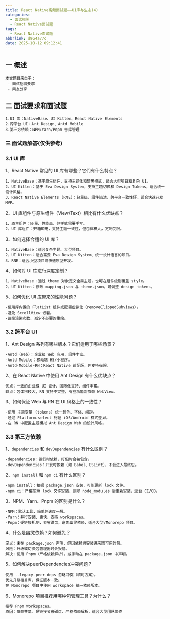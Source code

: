```yaml
---
title: React Native高频面试题——UI库与生态(4)
categories:
  - 面试相关
  - React Native面试题
tags:
  - React Native面试题
abbrlink: d964a77c
date: 2025-10-12 09:12:41
---
```

## 一 概述

```
本文题目来自于：
 - 面试招聘要求
 - 网友分享
```

<!--more-->

## 二  面试要求和面试题

```
1.UI 库：NativeBase、UI Kitten、React Native Elements
2.跨平台 UI：Ant Design、Antd Mobile
3.第三方依赖：NPM/Yarn/Pnpm 仓库管理
```

### 三 面试题解答(仅供参考)

### 3.1 UI 库

1、React Native 常见的 UI 库有哪些？它们有什么特点？

```
1、NativeBase：基于原生组件，支持主题化和暗黑模式，适合大型项目和复杂 UI。
2、UI Kitten：基于 Eva Design System，支持主题切换和 Design Tokens，适合统一设计风格。
3、React Native Elements (RNE)：轻量级，组件简洁，跨平台一致性好，适合快速开发 MVP。
```

2、UI 库组件与原生组件（View/Text）相比有什么优缺点？

```
1、原生组件：轻量、性能高，但样式需要手写。
2、UI 库组件：开箱即用，支持主题一致性，但包体积大，定制受限。
```

3、如何选择合适的 UI 库？

```
1、NativeBase：适合复杂主题、大型项目。
2、UI Kitten：适合需要 Eva Design System、统一设计语言的项目。
3、RNE：适合小型项目或快速原型开发。
```

4、如何对 UI 库进行深度定制？

```
1、NativeBase：通过 theme 对象定义全局主题，也可在组件级别覆盖 style。
2、UI Kitten：修改 mapping.json 与 theme.json，可调整 design tokens。
```

5、如何优化 UI 库带来的性能问题？

```
-使用库内置的 FlatList 组件或配置虚拟化（removeClippedSubviews）。
-避免 ScrollView 嵌套。
-监控渲染次数，减少不必要的重绘。
```

### 3.2 跨平台 UI

1、Ant Design 系列有哪些版本？它们适用于哪些场景？

```
-Antd (Web)：企业级 Web 应用，组件丰富。
-Antd Mobile：移动端 H5/小程序。
-Antd-Mobile-RN：React Native 适配版，但支持有限。
```

2、在 React Native 中使用 Ant Design 有什么优缺点？

```
优点：一致的企业级 UI 设计、国际化支持、组件丰富。
缺点：包体积较大，RN 支持不完整，有些功能需依赖 WebView。
```

3、如何保证 Web 与 RN 在 UI 风格上的一致性？

```
-使用 主题变量 (tokens) 统一颜色、字体、间距。
-通过 Platform.select 处理 iOS/Android 样式差异。
-在 RN 中配置主题模拟 Ant Design Web 的设计风格。
```

### 3.3 第三方依赖

1、`dependencies` 和 `devDependencies` 有什么区别？

```
-dependencies：运行时依赖，打包时会被包含。
-devDependencies：开发时依赖（如 Babel、ESLint），不会进入最终包。
```

2、`npm install` 和 `npm ci` 有什么区别？

```
-npm install：根据 package.json 安装，可能更新 lock 文件。
-npm ci：严格按照 lock 文件安装，删除 node_modules 后重新安装，适合 CI/CD。
```

3、NPM、Yarn、Pnpm 的区别是什么？

```
-NPM：默认工具，简单但速度一般。
-Yarn：并行安装、更快，支持 workspaces。
-Pnpm：硬链接机制，节省磁盘，避免幽灵依赖，适合大型/Monorepo 项目。
```

4、什么是幽灵依赖？如何避免？

```
定义：未在 package.json 声明，但因依赖树安装进来而可用的包。
风险：升级或切换包管理器时会报错。
解决：使用 Pnpm（严格依赖解析），或手动在 package.json 中声明。
```

5、如何解决peerDependencies冲突问题？

```
使用 --legacy-peer-deps 忽略冲突（临时方案）。
优先升级相关库，保证版本一致。
在 Monorepo 项目中使用 workspace 统一依赖版本。
```

6、Monorepo 项目推荐用哪种包管理工具？为什么？

```
推荐 Pnpm Workspaces。
原因：依赖共享、硬链接节省磁盘、严格依赖解析，适合大型团队协作
```

